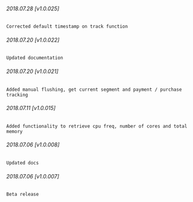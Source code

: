 

###### 2018.07.28 [v1.0.025]

```
Corrected default timestamp on track function
```


###### 2018.07.20 [v1.0.022]

```
Updated documentation
```


###### 2018.07.20 [v1.0.021]

```
Added manual flushing, get current segment and payment / purchase tracking
```


###### 2018.07.11 [v1.0.015]

```
Added functionality to retrieve cpu freq, number of cores and total memory
```


###### 2018.07.06 [v1.0.008]

```
Updated docs
```


###### 2018.07.06 [v1.0.007]

```
Beta release
```
